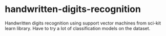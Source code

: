 # handwritten-digits-recognition
Handwritten digits recognition using support vector machines from sci-kit learn library. Have to try a lot of classification models on the dataset.

